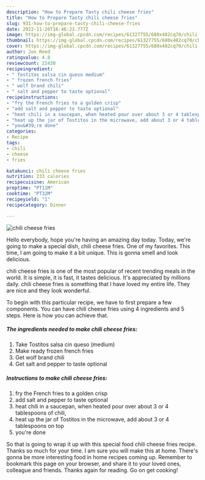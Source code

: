 ```yaml
---
description: "How to Prepare Tasty chili cheese fries"
title: "How to Prepare Tasty chili cheese fries"
slug: 931-how-to-prepare-tasty-chili-cheese-fries
date: 2022-11-26T16:46:23.777Z
image: https://img-global.cpcdn.com/recipes/61327755/680x482cq70/chili-cheese-fries-recipe-main-photo.jpg
thumbnail: https://img-global.cpcdn.com/recipes/61327755/680x482cq70/chili-cheese-fries-recipe-main-photo.jpg
cover: https://img-global.cpcdn.com/recipes/61327755/680x482cq70/chili-cheese-fries-recipe-main-photo.jpg
author: Jon Reed
ratingvalue: 4.8
reviewcount: 22430
recipeingredient:
- " Tostitos salsa cin queso medium"
- " frozen french fries"
- " wolf brand chili"
- " salt and pepper to taste optional"
recipeinstructions:
- "fry the French fries to a golden crisp"
- "add salt and pepper to taste optional"
- "heat chili in a saucepan, when heated pour over about 3 or 4 tablespoons of chili,"
- "heat up the jar of Tostitos in the microwave, add about 3 or 4 tablespoons on top"
- "you&#39;re done"
categories:
- Recipe
tags:
- chili
- cheese
- fries

katakunci: chili cheese fries 
nutrition: 233 calories
recipecuisine: American
preptime: "PT11M"
cooktime: "PT32M"
recipeyield: "1"
recipecategory: Dinner

---
```



![chili cheese fries](https://img-global.cpcdn.com/recipes/61327755/680x482cq70/chili-cheese-fries-recipe-main-photo.jpg)

Hello everybody, hope you're having an amazing day today. Today, we're going to make a special dish, chili cheese fries. One of my favorites. This time, I am going to make it a bit unique. This is gonna smell and look delicious.



chili cheese fries is one of the most popular of recent trending meals in the world. It is simple, it is fast, it tastes delicious. It's appreciated by millions daily. chili cheese fries is something that I have loved my entire life. They are nice and they look wonderful.


To begin with this particular recipe, we have to first prepare a few components. You can have chili cheese fries using 4 ingredients and 5 steps. Here is how you can achieve that.

<!--inarticleads1-->

##### The ingredients needed to make chili cheese fries:

1. Take  Tostitos salsa cin queso (medium)
1. Make ready  frozen french fries
1. Get  wolf brand chili
1. Get  salt and pepper to taste optional




<!--inarticleads2-->

##### Instructions to make chili cheese fries:

1. fry the French fries to a golden crisp
1. add salt and pepper to taste optional
1. heat chili in a saucepan, when heated pour over about 3 or 4 tablespoons of chili,
1. heat up the jar of Tostitos in the microwave, add about 3 or 4 tablespoons on top
1. you&#39;re done




So that is going to wrap it up with this special food chili cheese fries recipe. Thanks so much for your time. I am sure you will make this at home. There's gonna be more interesting food in home recipes coming up. Remember to bookmark this page on your browser, and share it to your loved ones, colleague and friends. Thanks again for reading. Go on get cooking!
